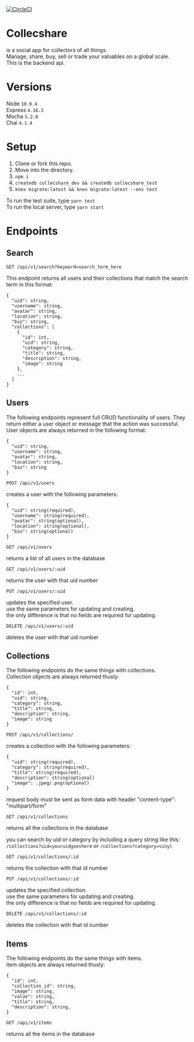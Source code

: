 [![CircleCI](https://circleci.com/gh/Vadlusk/collecshare/tree/master.svg?style=svg)](https://circleci.com/gh/Vadlusk/collecshare/tree/master)
# Collecshare
is a social app for collectors of all things.  
Manage, share, buy, sell or trade your valuables on a global scale.   
This is the backend api.  

# Versions
Node `10.9.4`  
Express `4.16.3`  
Mocha `5.2.0`  
Chai `4.1.4`  

# Setup
1. Clone or fork this repo.
2. Move into the directory.
3. `npm i`
4. `createdb collecshare_dev && createdb collecshare_test`
5. `knex migrate:latest && knex migrate:latest --env test`

To run the test suite, type `yarn test`   
To run the local server, type `yarn start`

# Endpoints

## Search

`GET /api/v1/search?keyword=search_term_here`  

This endpoint returns all users and their collections that match the search term
in this format:  

```
{
  "uid": string,
  "username": string,
  "avatar": string,
  "location": string,
  "bio": string,
  "collections": [
    {
      "id": int,
      "uid": string,
      "category": string,
      "title": string,
      "description": string,
      "image": string
    },
    ...
  ]
}
```  

## Users
The following endpoints represent full CRUD functionality of users. They return either a user object or message that the action was successful.  
User objects are always returned in the following format:   
```
{
  "uid": string,
  "username": string,
  "avatar": string,
  "location": string,
  "bio": string
}
```

`POST /api/v1/users`

creates a user with the following parameters:  
```
{
  "uid": string(required),
  "username": string(required),
  "avatar": string(optional),
  "location": string(optional),
  "bio": string(optional)
}
```

`GET /api/v1/users`

returns a list of all users in the database

`GET /api/v1/users/:uid`

returns the user with that uid number

`PUT /api/v1/users/:uid`

updates the specified user.   
use the same parameters for updating and creating.   
the only difference is that no fields are required for updating.

`DELETE /api/v1/users/:uid`

deletes the user with that uid number

## Collections
The following endpoints do the same things with collections.  
Collection objects are always returned thusly:   
```
{
  "id": int,
  "uid": string,
  "category": string,
  "title": string,
  "description": string,
  "image": string
}
```

`POST /api/v1/collections/`

creates a collection with the following parameters:  
```
{
  "uid": string(required),
  "category": string(required),
  "title": string(required),
  "description": string(optional)
  "image": .jpeg/.png(optional)
}
```
request body must be sent as form data with header "content-type": "multipart/form"  

`GET /api/v1/collections`

returns all the collections in the database

you can search by uid or category by including a query string like this:  
`/collections?uid=youruidgoeshere` or `/collections?category=vinyl`

`GET /api/v1/collections/:id`

returns the collection with that id number

`PUT /api/v1/collections/:id`

updates the specified collection.   
use the same parameters for updating and creating.   
the only difference is that no fields are required for updating.  

`DELETE /api/v1/collections/:id`

deletes the collection with that id number

## Items
The following endpoints do the same things with items.  
item objects are always returned thusly:  
```
{
  "id": int,
  "collection_id": string,
  "image": string,
  "value": string,
  "title": string,
  "description": string,
}
```

`GET /api/v1/items`

returns all the items in the database

